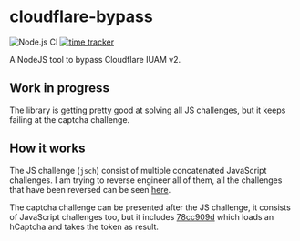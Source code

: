 # cloudflare-bypass
![Node.js CI](https://github.com/devgianlu/cloudflare-bypass/workflows/Node.js%20CI/badge.svg)
[![time tracker](https://wakatime.com/badge/github/devgianlu/cloudflare-bypass.svg)](https://wakatime.com/badge/github/devgianlu/cloudflare-bypass)

A NodeJS tool to bypass Cloudflare IUAM v2.

## Work in progress
The library is getting pretty good at solving all JS challenges, but it keeps failing at the captcha challenge.


## How it works
The JS challenge (`jsch`) consist of multiple concatenated JavaScript challenges. I am trying to reverse engineer all of them, all the challenges that have been reversed can be seen [here](challanges_source). 

The captcha challenge can be presented after the JS challenge, it consists of JavaScript challenges too, but it includes [78cc909d](challanges_source/78cc909d.js) which loads an hCaptcha and takes the token as result.